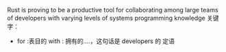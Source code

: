 Rust is proving to be a productive tool for collaborating among large teams of developers with varying levels of systems programming knowledge
关键字：

- for :表目的
  with : 拥有的....，这句话是 developers 的 定语
